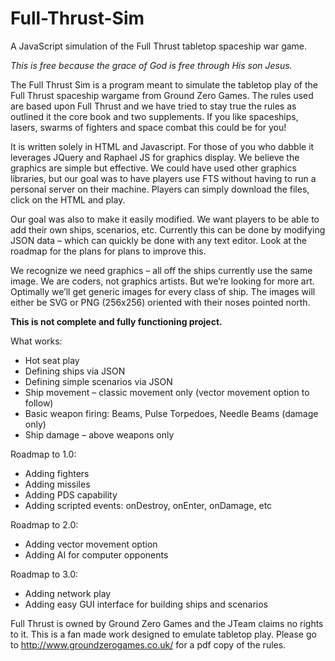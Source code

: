# Full-Thrust-Sim
A JavaScript simulation of the Full Thrust tabletop spaceship war game. 

<em>This is free because the grace of God is free through His son Jesus.</em>

The Full Thrust Sim is a program meant to simulate the tabletop play of the Full Thrust spaceship wargame from Ground Zero Games. The rules used are based upon Full Thrust and we have tried to stay true the rules as outlined it the core book and two supplements.
If you like spaceships, lasers, swarms of fighters and space combat this could be for you!   

It is written solely in HTML and Javascript. For those of you who dabble it leverages JQuery and Raphael JS for graphics display. We believe the graphics are simple but effective. We could have used other graphics libraries, but our goal was to have players use FTS without having to run a personal server on their machine. Players can simply download the files, click on the HTML and play. 

Our goal was also to make it easily modified. We want players to be able to add their own ships, scenarios, etc. Currently this can be done by modifying JSON data – which can quickly be done with any text editor. Look at the roadmap for the plans for plans to improve this.

We recognize we need graphics – all off the ships currently use the same image. We are coders, not graphics artists. But we’re looking for more art. Optimally we’ll get generic images for every class of ship. The images will either be SVG or PNG (256x256) oriented with their noses pointed north.  

**This is not complete and fully functioning project.**

What works:
-	Hot seat play 
-	Defining ships via JSON
-	Defining simple scenarios via JSON
-	Ship movement – classic movement only (vector movement option to follow)
-	Basic weapon firing: Beams, Pulse Torpedoes, Needle Beams (damage only)
-	Ship damage – above weapons only 

Roadmap to 1.0:
-	Adding fighters
-	Adding missiles
-	Adding PDS capability
-	Adding scripted events: onDestroy, onEnter, onDamage, etc

Roadmap to 2.0:
-	Adding vector movement option
-	Adding AI for computer opponents

Roadmap to 3.0:
-	Adding network play
-	Adding easy GUI interface for building ships and scenarios

Full Thrust is owned by Ground Zero Games and the JTeam claims no rights to it. This is a fan made work designed to emulate tabletop play.  Please go to http://www.groundzerogames.co.uk/ for a pdf copy of the rules. 
